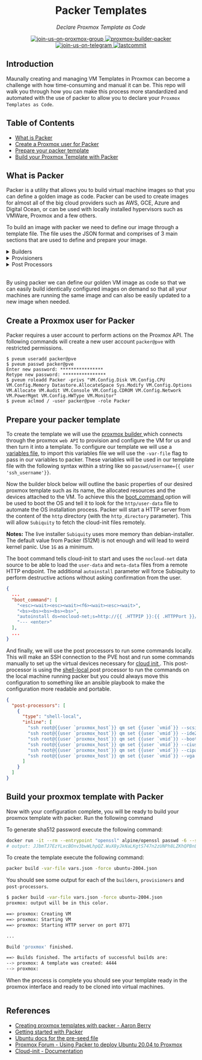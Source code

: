 <h1 align="center">Packer Templates</h1>
<p align="center">
    <em>Declare Proxmox Template as Code</em>
</p>
<p align="center">
    <a href="https://t.me/pve_zh">
        <img src="https://img.shields.io/badge/join-us%20on%20proxmox%20group-gray.svg?longCache=true&logo=proxmox&colorB=orange" alt="join-us-on-proxmox-group"/>
    </a>
    <a href="https://www.packer.io/plugins/builders/proxmox/">
        <img src="https://img.shields.io/badge/provider-proxmox%20builder-gray.svg?longCache=true&logo=packer&colorB=blueviolet" alt="proxmox-builder-packer"/>
    </a>
    <a href="https://t.me/joinchat/7AG3aEQ5I00wY2Q5">
        <img src="https://img.shields.io/badge/join-us%20on%20telegram-gray.svg?longCache=true&logo=telegram&colorB=blue" alt="join-us-on-telegram"/>
    </a>
    <a href="https://github.com/TechProber/cloud-estate">
        <img src="https://img.shields.io/github/last-commit/TechProber/cloud-estate" alt="lastcommit"/>
    </a>
</p>

## Introduction

Maunally creating and managing VM Templates in Proxmox can become a challenge with how time-consuming and manual it can be. This repo will walk you through how you can make this process more standardized and automated with the use of packer to allow you to declare your `Proxmox Templates as Code`.

## Table of Contents

- [What is Packer](#what-is-packer)
- [Create a Proxmox user for Packer](#create-proxmox-user-for-packer)
- [Prepare your packer template](#prepare-your-packer-template)
- [Build your Proxmox Template with Packer](#build-your-proxmox-template-with-packer)

## What is Packer

Packer is a utility that allows you to build virtual machine images so that you can define a golden image as code. Packer can be used to create images for almost all of the big cloud providers such as AWS, GCE, Azure and Digital Ocean, or can be used with locally installed hypervisors such as VMWare, Proxmox and a few others.

To build an image with packer we need to define our image through a template file. The file uses the JSON format and comprises of 3 main sections that are used to define and prepare your image.

<details><summary>Builders</summary>

</br>

> Builders: Components of Packer that are able to create a machine image for a single platform. A builder is invoked as part of a build in order to create the actual resulting images.

</details>

<details><summary>Provisioners</summary>

</br>

> Provisioners: Install and configure software within a running machine prior to that machine being turned into a static image. Example provisioners include shell scripts, Chef, Puppet, etc.

</details>

<details><summary>Post Processors</summary>

</br>

> Provisioners: Install and configure software within a running machine prior to that machine being turned into a static image. Example provisioners include shell scripts, Chef, Puppet, etc.

</details>

</br>

By using packer we can define our golden VM image as code so that we can easily build identically configured images on demand so that all your machines are running the same image and can also be easily updated to a new image when needed.

## Create a Proxmox user for Packer

Packer requires a user account to perform actions on the Proxmox API. The following commands will create a new user account `packer@pve` with restricted permissions.

```
$ pveum useradd packer@pve
$ pveum passwd packer@pve
Enter new password: ****************
Retype new password: ****************
$ pveum roleadd Packer -privs "VM.Config.Disk VM.Config.CPU VM.Config.Memory Datastore.AllocateSpace Sys.Modify VM.Config.Options VM.Allocate VM.Audit VM.Console VM.Config.CDROM VM.Config.Network VM.PowerMgmt VM.Config.HWType VM.Monitor"
$ pveum aclmod / -user packer@pve -role Packer
```

## Prepare your packer template

To create the template we will use the [ proxmox builder ](https://packer.io/docs/builders/proxmox.html) which connects through the proxmox `web API` to provision and configure the VM for us and then turn it into a template. To configure our template we will use a [variables file](https://github.com/TechProber/cloud-estate/blob/packer-templates/packer-templates/example.vars.json), to import this variables file we will use the `-var-file` flag to pass in our variables to packer. These variables will be used in our template file with the following syntax within a string like so `passwd/username={{ user 'ssh_username'}}`.

Now the builder block below will outline the basic properties of our desired proxmox template such as its name, the allocated resources and the devices attached to the VM. To achieve this the [ boot_command ](https://packer.io/docs/builders/qemu.html#boot-configuration) option will be used to boot the OS and tell it to look for the `http/user-data` file to automate the OS installation process. Packer will start a HTTP server from the content of the `http` directory (with the `http_directory` parameter). This will allow `Subiquity` to fetch the cloud-init files remotely.

**Notes:** The live installer `Subiquity` uses more memory than debian-installer. The default value from Packer (512M) is not enough and will lead to weird kernel panic. Use `1G` as a minimum.

The boot command tells cloud-init to start and uses the `nocloud-net` data source to be able to load the `user-data` and `meta-data` files from a remote HTTP endpoint. The additional `autoinstall` parameter will force Subiquity to perform destructive actions without asking confirmation from the user.

```json
{
  ...
  "boot_command": [
    "<esc><wait><esc><wait><f6><wait><esc><wait>",
    "<bs><bs><bs><bs><bs>",
    "autoinstall ds=nocloud-net;s=http://{{ .HTTPIP }}:{{ .HTTPPort }}/ ",
    "--- <enter>"
  ],
  ...
}
```

And finally, we will use the post processors to run some commands locally. This will make an SSH connection to the PVE host and run some commands manually to set up the virtual devices necessary for [ cloud init ](https://pve.proxmox.com/wiki/Cloud-Init_Support#_preparing_cloud_init_templates). This post-processor is using the [ shell-local ](https://packer.io/docs/provisioners/shell-local.html) post processor to run the commands on the local machine running packer but you could always move this configuration to something like an ansible playbook to make the configuration more readable and portable.

```json
{
  "post-processors": [
    {
      "type": "shell-local",
      "inline": [
        "ssh root@{{user `proxmox_host`}} qm set {{user `vmid`}} --scsihw virtio-scsi-pci",
        "ssh root@{{user `proxmox_host`}} qm set {{user `vmid`}} --ide2 {{user `datastore`}}:cloudinit",
        "ssh root@{{user `proxmox_host`}} qm set {{user `vmid`}} --boot c --bootdisk scsi0",
        "ssh root@{{user `proxmox_host`}} qm set {{user `vmid`}} --ciuser {{ user `ssh_username` }}",
        "ssh root@{{user `proxmox_host`}} qm set {{user `vmid`}} --cipassword {{ user `ssh_password` }}",
        "ssh root@{{user `proxmox_host`}} qm set {{user `vmid`}} --vga std"
      ]
    }
  ]
}
```

## Build your proxmox template with Packer

Now with your configuration complete, you will be ready to build your proxmox template with packer. Run the following command

To generate sha512 password execute the following command:

```bash
docker run -it --rm --entrypoint "openssl" alpine/openssl passwd -6 --salt xyz packer
# output: JJbmTJ7EzYLxcBOnv3bwWLhpQZ.WuX8yJkNaLKgtS747n2zUNPh8LZKhQPBnLAptBG429x5r0RJ.ZFIXiIMPw/
```

To create the template execute the following command:

```bash
packer build -var-file vars.json -force ubuntu-2004.json
```

You should see some output for each of the `builders`, `provisioners` and `post-processors`.

```bash
$ packer build -var-file vars.json -force ubuntu-2004.json
proxmox: output will be in this color.

==> proxmox: Creating VM
==> proxmox: Starting VM
==> proxmox: Starting HTTP server on port 8771

...

Build 'proxmox' finished.

==> Builds finished. The artifacts of successful builds are:
--> proxmox: A template was created: 4444
--> proxmox:
```

When the process is complete you should see your template ready in the proxmox interface and ready to be cloned into virtual machines.

![]()

## References

- [Creating proxmox templates with packer - Aaron Berry](https://dev.to/aaronktberry/creating-proxmox-templates-with-packer-1b35)
- [Getting started with Packer](https://packer.io/intro/getting-started/install.html)
- [Ubuntu docs for the pre-seed file](https://help.ubuntu.com/16.04/installation-guide/i386/apbs04.html)
- [Proxmox Forum - Using Packer to deploy Ubuntu 20.04 to Proxmox](https://forum.proxmox.com/threads/using-packer-to-deploy-ubuntu-20-04-to-proxmox.104275/)
- [Cloud-init - Documentation](https://cloudinit.readthedocs.io/en/0.7.7/index.html)
